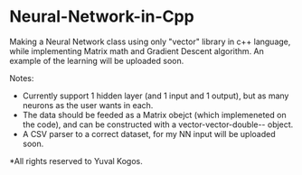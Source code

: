 # Neural-Network-in-Cpp
Making a Neural Network class using only "vector" library in c++ language, while implementing Matrix math and Gradient Descent algorithm.
An example of the learning will be uploaded soon.

Notes:
- Currently support 1 hidden layer (and 1 input and 1 output), but as many neurons as the user wants in each.
- The data should be feeded as a Matrix obejct (which implemeneted on the code), and can be constructed 
with a vector-vector-double-- object.
- A CSV parser to a correct dataset, for my NN input will be uploaded soon.

*All rights reserved to Yuval Kogos.

